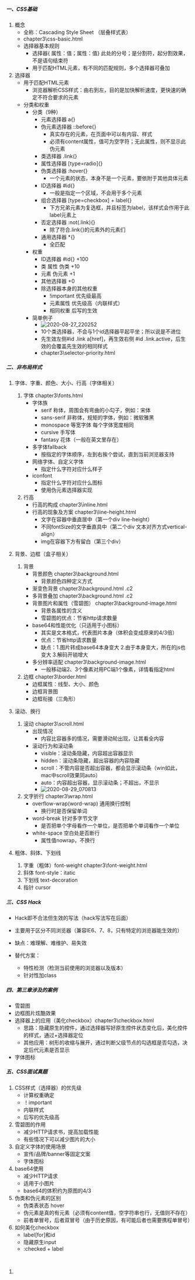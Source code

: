 ##### 一、CSS基础

1. 概念
   - 全称：Cascading Style Sheet （层叠样式表）
   - chapter3\css-basic.html
   - 选择器基本规则
     - 选择器{ 属性：值；属性：值}    此处的分号；是分割符，起分割效果，不是语句结束符
     - 用于匹配HTML元素，有不同的匹配规则，多个选择器可叠加
2. 选择器
   - 用于匹配HTML元素
     - 浏览器解析CSS样式：由右到左，目的是加快解析速度，更快速的确定不符合要求的元素
   - 分类和权重
     - 分类（9种）
       - 元素选择器  a{}
       - 伪元素选择器  ::before{}  
         - 真实存在的元素，在页面中可以有内容、样式
         - 必须有content属性，值可为空字符；无此属性，则不显示此伪元素
       - 类选择器  .link{}
       - 属性选择器 [type=radio]{}
       - 伪类选择器  :hover{}
         - 一个元素的状态，本身不是一个元素，要依附于其他具体元素
       - ID选择器  #id{}
         - 一般是指定一个区域，不会用于多个元素
       - 组合选择器  [type=checkbox] + label{}
         - 下方兄弟元素为复选框，并且标签为label，该样式会作用于此label元素上
       - 否定选择器  :not(.link){}
         - 除了符合.link{}的元素外的元素们
       - 通用选择器  *{}  
         - 全匹配
     - 权重
       - ID选择器  #id{}  +100
       - 类  属性   伪类  +10
       - 元素  伪元素  +1
       - 其他选择器  +0
       - 除选择器本身的其他权重
         - !important  优先级最高
         - 元素属性  优先级高（内联样式）
         - 相同权重  后写的生效
     - 简单例子
       - ![2020-08-27_220252](D:\coding\cssBreak\md\mdPic\第二章\2020-08-27_220252.png)
       - 10个类选择器，不会与1个id选择器平起平坐；所以说是不进位
       - 先生效左侧#id .link a[href]，再生效右侧 #id .link.active，后生效的会覆盖先生效的相同样式
       - chapter3\selector-priority.html

##### 二、非布局样式

1. 字体、字重、颜色、大小、行高（字体相关）

   1. 字体  chapter3\fonts.html
      - 字体族
        - serif  称体，周围会有弯曲的小勾子，例如：宋体
        - sans-serif  非称体，规矩的字体，例如：微软雅黑
        - monospace  等宽字体  每个字体宽度相同
        - cursive  手写体
        - fantasy  花体（一般在英文里存在）
      - 多字体fallback
        - 按指定的字体顺序，左到右挨个尝试，直到当前浏览器支持
      - 网络字体、自定义字体
        - 指定什么字符对应什么样子
      - iconfont
        - 指定什么字符对应什么图标
        - 使用伪元素选择器实现
   2. 行高
      - 行高的构成  chapter3\inline.html
      - 行高的现象及方案   chapter3\line-height.html
        - 文字在容器中垂直居中（第一个div   line-height）
        - 不同fontSize的文字垂直具中（第二个div  文本对齐方式vertical-align）
        - img在容器下方有留白（第三个div）

2. 背景、边框（盒子相关）

   1. 背景
      - 背景颜色  chapter3\background.html
        - 背景颜色四种定义方式
      - 渐变色背景   chapter3\background.html   .c2
      - 多背景叠加   chapter3\background.html   .c2
      - 背景图片和属性（雪碧图） chapter3\background-image.html
        - 背景各属性的含义
        - 雪碧图的优点：节省http请求数量
      - base64和性能优化（只适用于小图标）
        - 其实是文本格式，代表图片本身（体积会变成原来的4/3倍）
        - 优点：节省http请求数量
        - 缺点：1.图片转成base64本身变大  2.由于本身变大，所在的js也变大  3.解码开销增大
      - 多分辨率适配  chapter3\background-image.html
        - 一般移动端2、3个像素对用PC端1个像素，详情看指定html
   2. 边框  chapter3\border.html
      - 边框属性：线型、大小、颜色
      - 边框背景图
      - 边框衔接（三角形）

3. 滚动、换行

   1. 滚动  chapter3\scroll.html
      - 出现情况
        - 内容比容器多的情况，需要滑动轮出现，让其看全内容
      - 滚动行为和滚动条
        - visible：滚动条隐藏，内容超出容器显示
        - hidden：滚动条隐藏，超出容器的内容隐藏
        - scroll：不管内容是否超出容器，都会显示滚动条（win如此，mac中scroll效果同auto）
        - auto：内容超出容器，显示滚动条；不超出，不显示
        - ![2020-08-29_070813](D:\coding\cssBreak\md\mdPic\第三章\2020-08-29_070813.png)
   2. 文字折行  chapter3\wrap.html
      - overflow-wrap(word-wrap) 通用换行控制
        - 换行时是否保留单词
      - word-break 针对多字节文字
        - 是否把单个字母看作一个单位，是否把单个单词看作一个单位
      - white-space 空白处是否断行
        - 属性值nowrap，不换行

4. 粗体、斜体、下划线

   1. 字重（粗体）font-weight   chapter3\font-weight.html
   2. 斜体  font-style：itatic
   3. 下划线  text-decoration
   4. 指针 cursor

   

##### 三、CSS Hack

- Hack即不合法但生效的写法（hack写法写在后面）
- 主要用于区分不同浏览器（兼容IE6、7、8，只有特定的浏览器能生效的）

- 缺点：难理解、难维护、易失效
- 替代方案：
  - 特性检测（检测当前使用的浏览器以及版本）
  - 针对性加class



##### 四、第三章涉及的案例

- 雪碧图
- 边框图片炫酷效果
- 选择器上的应用（美化checkbox）chapter3\checkbox.html
  - 思路：隐藏原生的控件，通过选择器写好原生控件状态变化后，美化控件的样式，通过+选择器定位
  - 其他应用：树形的收缩与展开，通过判断父级节点的勾选框是否勾选，决定后代元素是否显示
- 字体图标



##### 五、CSS面试真题

1. CSS样式（选择器）的优先级
   - 计算权重确定
   - ！important
   - 内联样式
   - 后写的优先级高
2. 雪碧图的作用
   - 减少HTTP请求书，提高加载性能
   - 有些情况下可以减少图片的大小
3. 自定义字体的使用场景
   - 宣传/品牌/banner等固定文案
   - 字体图标
4. base64使用
   - 减少HTTP请求
   - 适用于小图片
   - base64的体积约为原图的4/3
5. 伪类和伪元素的区别
   - 伪类表状态 hover
   - 伪元素是真的有元素（必须有content值，空字符串也行，无值则不存在）
   - 前者单冒号，后者双冒号（由于历史原因，有可能后者也需要携程单冒号）
6. 如何美化checkbox
   - label[for]和id
   - 隐藏原生input
   - :checked + label

​      













1. 

   























